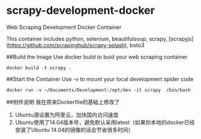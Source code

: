 # scrapy-development-docker
Web Scraping Development Docker Container

This container includes python, selenium, beautifulsoup, scrapy, [scrapyjs] (https://github.com/scrapinghub/scrapy-splash), boto3

##Build the Image
Use docker build to buid your web scraping container

```
docker build -t scrapy .
```

##Start the Container
Use -v to mount your local development spider code

```
docker run -v ~/Documents/Development:/opt/dev -it scrapy  /bin/bash
```

##附件说明
我在原来Dockerfile的基础上修改了  
1. Ubuntu源设置为阿里云，加快国内访问速度  
2. Ubuntu使用了14.04版本号，避免默认采用latest（如果你本地的docker已经安装了Ubuntu 14.04的镜像的话会节省很多时间）
